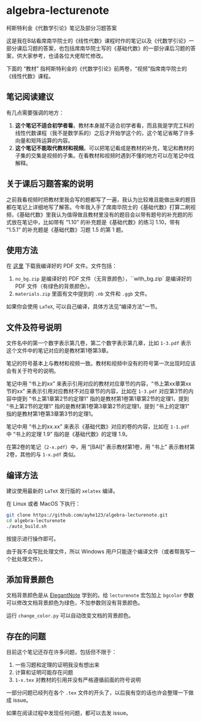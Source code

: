 # algebra-lecturenote
柯斯特利金《代数学引论》笔记及部分习题答案

这是我在B站看席南华院士的《线性代数》课程时作的笔记以及《代数学引论》一部分课后习题的答案，也包括席南华院士写的《基础代数》的一部分课后习题的答案，供大家参考，也请各位大佬帮忙修改。

下面的 “教材” 指柯斯特利金的《代数学引论》前两卷，“视频”指席南华院士的《线性代数》课程。

## 笔记阅读建议

有几点需要强调的地方：

1. **这个笔记不适合初学者看**。教材本身就不适合初学者看，而且我是学完工科的线性代数课程（我不是数学系的）之后才开始学这个的，这个笔记省略了许多向量和矩阵运算的内容。
2. **这个笔记不能取代教材和视频**。可以把笔记看成是教材的补充，笔记和教材的子集的交集是视频的子集。在看教材和视频时遇到不懂的地方可以在笔记中找解释。

## 关于课后习题答案的说明

之前我看视频时把教材里我会写的题都写了一遍，我认为比较难且能做出来的题目都在笔记上详细地写了解答。今年我入手了席南华院士的《基础代数》打算二刷视频，《基础代数》里我认为值得做且教材里没有的题目会以带有题号的补充题的形式放在笔记中，比如带有 “1.10” 的补充题是《基础代数》的练习 1.10，带有 “1.5.1” 的补充题是《基础代数》习题 1.5 的第 1 题。

## 使用方法

在 [这里](https://github.com/ayhe123/algebra-lecturenote/releases) 下载我编译好的 PDF 文件。文件包括：

1. `no_bg.zip` 是编译好的 PDF 文件（无背景颜色），``with_bg.zip` 是编译好的 PDF 文件（有绿色的背景颜色）。
2.  `materials.zip` 里面有文中提到的 `.nb` 文件和 `.ggb` 文件。

如果你会使用 `LaTeX`, 可以自己编译，具体方法见“编译方法”一节。

## 文件及符号说明

文件名中的第一个数字表示第几卷，第二个数字表示第几章，比如 `1-3.pdf` 表示这个文件中的笔记对应的是教材第1卷第3章。

笔记的符号基本上与教材和视频一致。教材和视频中没有的符号第一次出现时应该会有关于符号的说明。

笔记中用 “书上的xx” 来表示引用对应的教材对应章节的内容，“书上第xx章第xx节的xx” 来表示引用对应教材不对应章节的内容，比如在 `1-3.pdf` 对应第3节的内容中提到 “书上第1章第2节的定理1” 指的是教材第1卷第1章第2节的定理1，提到 “书上第2节的定理1” 指的是教材第1卷第3章第2节的定理1，提到 “书上的定理1” 指的是教材第1卷第3章第3节的定理1。

笔记中用 “书上的xx.xx” 来表示《基础代数》对应的卷的内容，比如在 `1-1.pdf` 中 “书上的定理 1.9” 指的是《基础代数》的定理 1.9。

在第2卷的笔记（`2-x.pdf`）中，用 “[BAI]” 表示教材第1卷，用 “书上” 表示教材第2卷，其他的与 `1-x.pdf` 类似。

## 编译方法

建议使用最新的 `LaTeX` 发行版的 `xelatex` 编译。

在 Linux 或者 MacOS 下执行：

```bash
git clone https://github.com/ayhe123/algebra-lecturenote.git
cd algebra-lecturenote
./auto_build.sh
```

按提示进行操作即可。

由于我不会写批处理文件，所以 Windows 用户只能逐个编译文件（或者帮我写一个批处理文件）。

## 添加背景颜色

文档背景颜色是从 [ElegantNote](https://github.com/ElegantLaTeX/ElegantNote) 学到的。给 `lecturenote` 宏包加上 `bgcolor` 参数可以修改文档背景颜色为绿色，不加参数则没有背景颜色。

运行 `change_color.py` 可以自动改变文档的背景颜色。

## 存在的问题

目前这个笔记还存在许多问题，包括但不限于：

1. 一些习题和定理的证明我没有想出来
2. 计算和证明可能存在问题
3. `1-x.tex` 对教材的引用并没有严格遵循前面的符号说明

一部分问题已经列在各个 `.tex` 文件的开头了，以后我有空的话也许会整理一下做成 issue。

如果在阅读过程中发现任何问题，都可以去发 issue。
